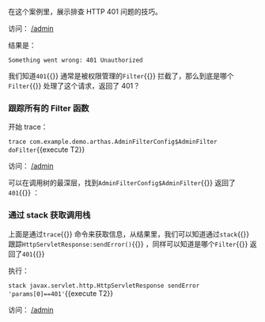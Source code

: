 在这个案例里，展示排查 HTTP 401 问题的技巧。

访问： [/admin]({{TRAFFIC_HOST1_80}}/admin)

结果是：

```
Something went wrong: 401 Unauthorized
```

我们知道`401`{{}} 通常是被权限管理的`Filter`{{}} 拦截了，那么到底是哪个`Filter`{{}} 处理了这个请求，返回了 401？

### 跟踪所有的 Filter 函数

开始 trace：

`trace com.example.demo.arthas.AdminFilterConfig$AdminFilter doFilter`{{execute T2}}

访问： [/admin]({{TRAFFIC_HOST1_80}}/admin)

可以在调用树的最深层，找到`AdminFilterConfig$AdminFilter`{{}} 返回了`401`{{}} ：

### 通过 stack 获取调用栈

上面是通过`trace`{{}} 命令来获取信息，从结果里，我们可以知道通过`stack`{{}} 跟踪`HttpServletResponse:sendError()`{{}} ，同样可以知道是哪个`Filter`{{}} 返回了`401`{{}}

执行：

`stack javax.servlet.http.HttpServletResponse sendError 'params[0]==401'`{{execute T2}}

访问： [/admin]({{TRAFFIC_HOST1_80}}/admin)
